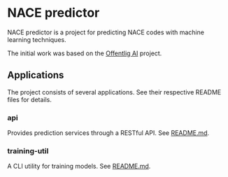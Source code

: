 # NACE predictor

NACE predictor is a project for predicting NACE codes with machine learning techniques.

The initial work was based on the [Offentlig AI](https://github.com/offentlig-ai) project.

## Applications

The project consists of several applications. See their respective README files for details.

### api

Provides prediction services through a RESTful API. See [README.md](api/README.md).

### training-util

A CLI utility for training models. See [README.md](training-util/README.md).
